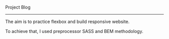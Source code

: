 Project Blog



----------------


The aim is to practice flexbox and build responsive website.


To achieve that, I used preprocessor SASS and BEM methodology.